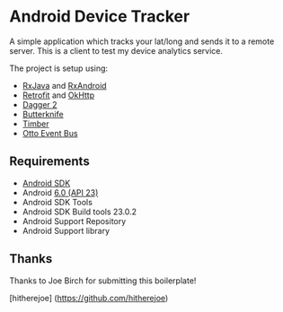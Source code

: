 Android Device Tracker
===================

A simple application which tracks your lat/long and sends it to a remote server. This is a client to test my device analytics service.

The project is setup using:

- [RxJava](https://github.com/ReactiveX/RxJava) and [RxAndroid](https://github.com/ReactiveX/RxAndroid) 
- [Retrofit](http://square.github.io/retrofit/) and [OkHttp](https://github.com/square/okhttp)
- [Dagger 2](http://google.github.io/dagger/)
- [Butterknife](https://github.com/JakeWharton/butterknife)
- [Timber](https://github.com/JakeWharton/timber)
- [Otto Event Bus](https://github.com/square/otto)

Requirements
------------

 - [Android SDK](http://developer.android.com/sdk/index.html)
 - Android [6.0 (API 23) ](http://developer.android.com/tools/revisions/platforms.html#6.0)
 - Android SDK Tools
 - Android SDK Build tools 23.0.2
 - Android Support Repository
 - Android Support library

    
Thanks
--------

Thanks to Joe Birch for submitting this boilerplate!

[hitherejoe] (https://github.com/hitherejoe)  
